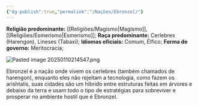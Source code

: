 ```yaml
---
{"dg-publish":true,"permalink":"/Nações/Ebronzel/"}
---
```


 __Religião predominante:__ [[Religiões/Magismo\|Magismo]], [[Religiões/Esmerismo\|Esmerismo]];
 __Raça predominante:__ Cerlebres (Harengon), Lineses (Tabaxi);
 __Idiomas oficiais:__ Comum, Élfico;
 __Forma de governo:__ Meritocracia;

![Pasted image 20250110214547.png](/img/user/Pasted%20image%2020250110214547.png)

Ebronzel é a nação onde vivem os cerlebres (também chamados de harengon), enquanto eles não rejeitam a tecnologia, como fazem os arishtalis, suas cidades são um híbrido entre estruturas feitas em árvores e debaixo da terra e usam todo o tipo de estratégias para sobreviver e prosperar no ambiente hostil que é Ebronzel. 
